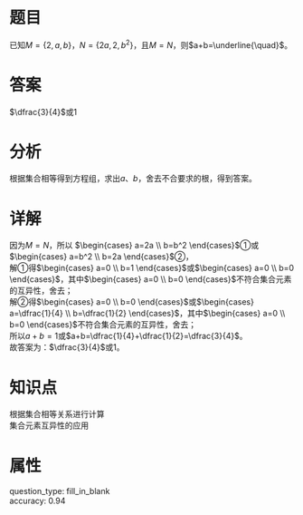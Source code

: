 # 题目

已知$M=\{2,a,b\}$，$N=\{2a,2,b^2\}$，且$M=N$，则$a+b=\underline{\quad}$。

# 答案

$\dfrac{3}{4}$或$1$

# 分析

根据集合相等得到方程组，求出$a$、$b$，舍去不合要求的根，得到答案。

# 详解

因为$M=N$，所以
$\begin{cases}
 a=2a \\
 b=b^2
\end{cases}$①或$\begin{cases}
 a=b^2 \\
 b=2a
\end{cases}$②，  
解①得$\begin{cases}
 a=0 \\
 b=1
\end{cases}$或$\begin{cases}
 a=0 \\
 b=0
\end{cases}$，其中$\begin{cases}
 a=0 \\
 b=0
\end{cases}$不符合集合元素的互异性，舍去；  
解②得$\begin{cases}
 a=0 \\
 b=0
\end{cases}$或$\begin{cases}
 a=\dfrac{1}{4} \\
 b=\dfrac{1}{2}
\end{cases}$，其中$\begin{cases}
 a=0 \\
 b=0
\end{cases}$不符合集合元素的互异性，舍去；  
所以$a+b=1$或$a+b=\dfrac{1}{4}+\dfrac{1}{2}=\dfrac{3}{4}$。  
故答案为：$\dfrac{3}{4}$或$1$。

# 知识点

根据集合相等关系进行计算  
集合元素互异性的应用

# 属性

question_type: fill_in_blank  
accuracy: 0.94
